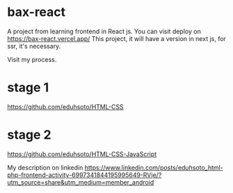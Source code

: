 # bax-react
A project from learning frontend in React js. You can visit deploy on https://bax-react.vercel.app/
This project, it will have a version in next js, for ssr, it's necessary.

Visit my process. 
# stage 1
https://github.com/eduhsoto/HTML-CSS

# stage 2
https://github.com/eduhsoto/HTML-CSS-JavaScript

My description on linkedin 
https://www.linkedin.com/posts/eduhsoto_html-php-frontend-activity-6997341844195995649-RVje/?utm_source=share&utm_medium=member_android
